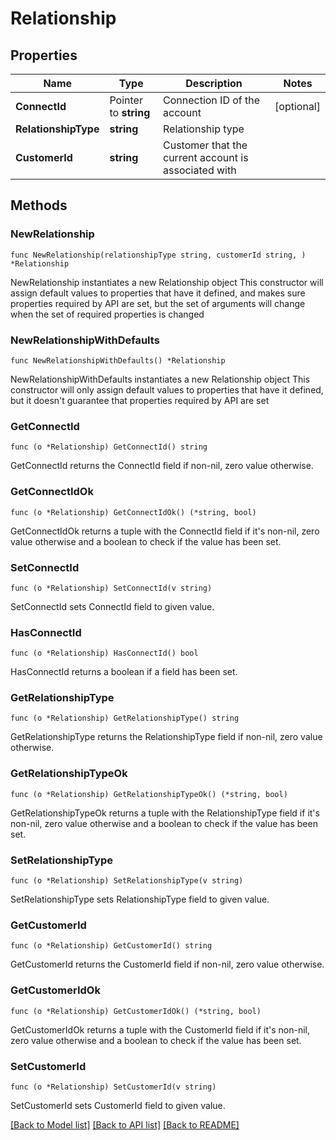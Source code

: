 # Relationship

## Properties

Name | Type | Description | Notes
------------ | ------------- | ------------- | -------------
**ConnectId** | Pointer to **string** | Connection ID of the account | [optional] 
**RelationshipType** | **string** | Relationship type | 
**CustomerId** | **string** | Customer that the current account is associated with | 

## Methods

### NewRelationship

`func NewRelationship(relationshipType string, customerId string, ) *Relationship`

NewRelationship instantiates a new Relationship object
This constructor will assign default values to properties that have it defined,
and makes sure properties required by API are set, but the set of arguments
will change when the set of required properties is changed

### NewRelationshipWithDefaults

`func NewRelationshipWithDefaults() *Relationship`

NewRelationshipWithDefaults instantiates a new Relationship object
This constructor will only assign default values to properties that have it defined,
but it doesn't guarantee that properties required by API are set

### GetConnectId

`func (o *Relationship) GetConnectId() string`

GetConnectId returns the ConnectId field if non-nil, zero value otherwise.

### GetConnectIdOk

`func (o *Relationship) GetConnectIdOk() (*string, bool)`

GetConnectIdOk returns a tuple with the ConnectId field if it's non-nil, zero value otherwise
and a boolean to check if the value has been set.

### SetConnectId

`func (o *Relationship) SetConnectId(v string)`

SetConnectId sets ConnectId field to given value.

### HasConnectId

`func (o *Relationship) HasConnectId() bool`

HasConnectId returns a boolean if a field has been set.

### GetRelationshipType

`func (o *Relationship) GetRelationshipType() string`

GetRelationshipType returns the RelationshipType field if non-nil, zero value otherwise.

### GetRelationshipTypeOk

`func (o *Relationship) GetRelationshipTypeOk() (*string, bool)`

GetRelationshipTypeOk returns a tuple with the RelationshipType field if it's non-nil, zero value otherwise
and a boolean to check if the value has been set.

### SetRelationshipType

`func (o *Relationship) SetRelationshipType(v string)`

SetRelationshipType sets RelationshipType field to given value.


### GetCustomerId

`func (o *Relationship) GetCustomerId() string`

GetCustomerId returns the CustomerId field if non-nil, zero value otherwise.

### GetCustomerIdOk

`func (o *Relationship) GetCustomerIdOk() (*string, bool)`

GetCustomerIdOk returns a tuple with the CustomerId field if it's non-nil, zero value otherwise
and a boolean to check if the value has been set.

### SetCustomerId

`func (o *Relationship) SetCustomerId(v string)`

SetCustomerId sets CustomerId field to given value.



[[Back to Model list]](../README.md#documentation-for-models) [[Back to API list]](../README.md#documentation-for-api-endpoints) [[Back to README]](../README.md)


